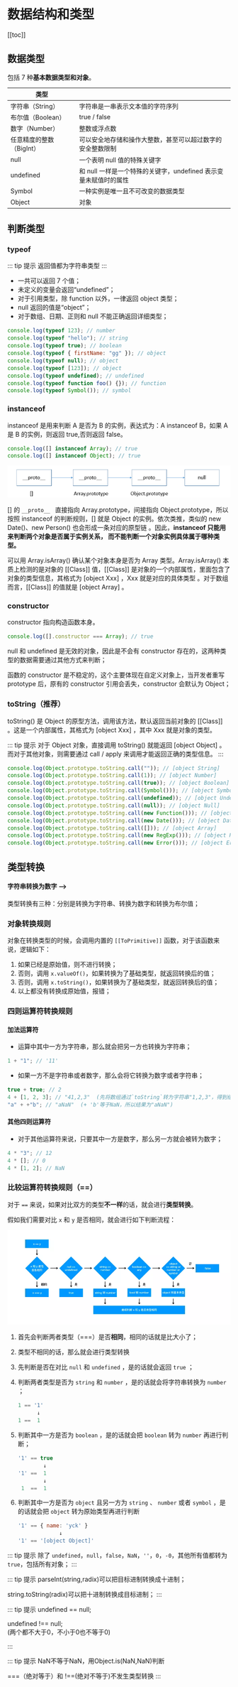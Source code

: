 # 数据结构和类型

[[toc]]

## 数据类型

包括 7 种**基本数据类型和对象**。

| 类型                     |                                                                  |
| ------------------------ | ---------------------------------------------------------------- |
| 字符串（String）          | 字符串是一串表示文本值的字符序列                                 |
| 布尔值（Boolean）        | true / false                                                     |
| 数字（Number）           | 整数或浮点数                                                     |
| 任意精度的整数（BigInt） | 可以安全地存储和操作大整数，甚至可以超过数字的安全整数限制       |
| null                     | 一个表明 null 值的特殊关键字                                     |
| undefined                | 和 null 一样是一个特殊的关键字，undefined 表示变量未赋值时的属性 |
| Symbol                   | 一种实例是唯一且不可改变的数据类型                               |
| Object                   | 对象                                                             |

## 判断类型

### typeof

::: tip 提示
返回值都为字符串类型
:::

- 一共可以返回 7 个值；
- 未定义的变量会返回“undefined”；
- 对于引用类型，除 function 以外，一律返回 object 类型；
- null 返回的值是“object”；
- 对于数组、日期、正则和 null 不能正确返回详细类型；

```js
console.log(typeof 123); // number
console.log(typeof "hello"); // string
console.log(typeof true); // boolean
console.log(typeof { firstName: "gg" }); // object
console.log(typeof null); // object
console.log(typeof [123]); // object
console.log(typeof undefined); // undefined
console.log(typeof function foo() {}); // function
console.log(typeof Symbol()); // symbol
```

### instanceof

instanceof 是用来判断 A 是否为 B 的实例，表达式为：A instanceof B，如果 A 是 B 的实例，则返回 true,否则返回 false。

```js
console.log([] instanceof Array); // true
console.log([] instanceof Object); // true
```

![img](/images/javascript/2-1-原型链.png)

[] 的 `__proto__ ` 直接指向 Array.prototype，间接指向 Object.prototype，所以按照 instanceof 的判断规则，[] 就是 Object 的实例。依次类推，类似的 new Date()、new Person() 也会形成一条对应的原型链 。因此，**instanceof 只能用来判断两个对象是否属于实例关系， 而不能判断一个对象实例具体属于哪种类型。**

可以用 Array.isArray() 确认某个对象本身是否为 Array 类型。Array.isArray() 本质上检测的是对象的 [[Class]] 值，[[Class]] 是对象的一个内部属性，里面包含了对象的类型信息，其格式为 [object Xxx] ，Xxx 就是对应的具体类型 。对于数组而言，[[Class]] 的值就是 [object Array] 。

### constructor

constructor 指向构造函数本身。

```js
console.log([].constructor === Array); // true
```

null 和 undefined 是无效的对象，因此是不会有 constructor 存在的，这两种类型的数据需要通过其他方式来判断；

函数的 constructor 是不稳定的，这个主要体现在自定义对象上，当开发者重写 prototype 后，原有的 constructor 引用会丢失，constructor 会默认为 Object；

### toString（推荐）

toString() 是 Object 的原型方法，调用该方法，默认返回当前对象的 [[Class]] 。这是一个内部属性，其格式为 [object Xxx] ，其中 Xxx 就是对象的类型。

::: tip 提示
对于 Object 对象，直接调用 toString() 就能返回 [object Object] 。而对于其他对象，则需要通过 call / apply 来调用才能返回正确的类型信息。
:::

```js
console.log(Object.prototype.toString.call("")); // [object String]
console.log(Object.prototype.toString.call(1)); // [object Number]
console.log(Object.prototype.toString.call(true)); // [object Boolean]
console.log(Object.prototype.toString.call(Symbol())); // [object Symbol]
console.log(Object.prototype.toString.call(undefined)); // [object Undefined]
console.log(Object.prototype.toString.call(null)); // [object Null]
console.log(Object.prototype.toString.call(new Function())); // [object Function]
console.log(Object.prototype.toString.call(new Date())); // [object Date]
console.log(Object.prototype.toString.call([])); // [object Array]
console.log(Object.prototype.toString.call(new RegExp())); // [object RegExp]
console.log(Object.prototype.toString.call(new Error())); // [object Error]
```

## 类型转换

#### 字符串转换为数字 -->

类型转换有三种：分别是转换为字符串、转换为数字和转换为布尔值；

### 对象转换规则

对象在转换类型的时候，会调用内置的 `[[ToPrimitive]]` 函数，对于该函数来说，逻辑如下：

1. 如果已经是原始值，则不进行转换；
2. 否则，调用 `x.valueOf()`，如果转换为了基础类型，就返回转换后的值；
3. 否则，调用 `x.toString()`，如果转换为了基础类型，就返回转换后的值；
4. 以上都没有转换成原始值，报错；

### 四则运算符转换规则

#### 加法运算符

- 运算中其中一方为字符串，那么就会把另一方也转换为字符串；

```js
1 + "1"; // '11'
```

- 如果一方不是字符串或者数字，那么会将它转换为数字或者字符串；

```js
true + true; // 2
4 + [1, 2, 3]; // "41,2,3"  (先将数组通过`toString`转为字符串"1,2,3"，得到结果"41,2,3")
"a" + +"b"; // "aNaN"  (+ 'b'等于NaN，所以结果为"aNaN")
```

#### 其他四则运算符

- 对于其他运算符来说，只要其中一方是数字，那么另一方就会被转为数字；

```js
4 * "3"; // 12
4 * []; // 0
4 * [1, 2]; // NaN
```

### 比较运算符转换规则（==）

对于 `==` 来说，如果对比双方的类型**不一样**的话，就会进行**类型转换**。

假如我们需要对比 `x` 和 `y` 是否相同，就会进行如下判断流程：

![img](/images/javascript/2-2-比较运算符流程图.png)

1. 首先会判断两者类型（===）是否**相同**，相同的话就是比大小了；

2. 类型不相同的话，那么就会进行类型转换

3. 先判断是否在对比 `null` 和 `undefined` ，是的话就会返回 `true` ；

4. 判断两者类型是否为 `string` 和 `number` ，是的话就会将字符串转换为 `number` ；

   ```js
   1 == '1'
         ↓
   1 ==  1
   ```

5. 判断其中一方是否为 `boolean` ，是的话就会把 `boolean` 转为 `number` 再进行判断；

   ```js
   '1' == true
           ↓
   '1' ==  1
           ↓
    1  ==  1
   ```

6. 判断其中一方是否为 `object` 且另一方为 `string` 、 `number` 或者 `symbol` ，是的话就会把 `object` 转为原始类型再进行判断

   ```js
   '1' == { name: 'yck' }
                ↓
   '1' == '[object Object]'
   ```

::: tip 提示
除了 `undefined`，`null`，`false`，`NaN`，`''`，`0`，`-0`，其他所有值都转为 `true`，包括所有对象；
:::

::: tip 提示
parseInt(string,radix)可以把目标进制转换成十进制；

string.toString(radix)可以把十进制转换成目标进制；
:::

::: tip 提示
undefined == null;	
	
undefined !== null;  
(两个都不大于0，不小于0也不等于0)

:::

::: tip 提示
NaN不等于NaN，用Object.is(NaN,NaN)判断

===（绝对等于）和 !==(绝对不等于)不发生类型转换
:::

